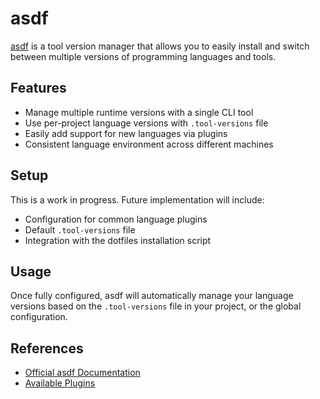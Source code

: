 # asdf

[asdf](https://asdf-vm.com/) is a tool version manager that allows you to easily install and switch between multiple versions of programming languages and tools.

## Features

- Manage multiple runtime versions with a single CLI tool
- Use per-project language versions with `.tool-versions` file
- Easily add support for new languages via plugins
- Consistent language environment across different machines

## Setup

This is a work in progress. Future implementation will include:

- Configuration for common language plugins
- Default `.tool-versions` file
- Integration with the dotfiles installation script

## Usage

Once fully configured, asdf will automatically manage your language versions based on the `.tool-versions` file in your project, or the global configuration.

## References

- [Official asdf Documentation](https://asdf-vm.com/guide/getting-started.html)
- [Available Plugins](https://asdf-vm.com/plugins/all.html)